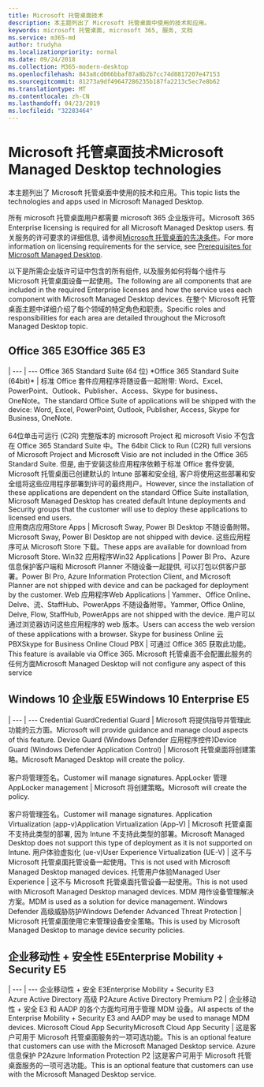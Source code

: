 ```yaml
---
title: Microsoft 托管桌面技术
description: 本主题列出了 Microsoft 托管桌面中使用的技术和应用。
keywords: microsoft 托管桌面, microsoft 365, 服务, 文档
ms.service: m365-md
author: trudyha
ms.localizationpriority: normal
ms.date: 09/24/2018
ms.collection: M365-modern-desktop
ms.openlocfilehash: 843a8cd066bbaf87a8b2b7cc74d8817207e47153
ms.sourcegitcommit: 81273a9df49647286235b187fa2213c5ec7e8b62
ms.translationtype: MT
ms.contentlocale: zh-CN
ms.lasthandoff: 04/23/2019
ms.locfileid: "32283464"
---
```

# <a name="microsoft-managed-desktop-technologies"></a><span data-ttu-id="9afda-104">Microsoft 托管桌面技术</span><span class="sxs-lookup"><span data-stu-id="9afda-104">Microsoft Managed Desktop technologies</span></span>

<span data-ttu-id="9afda-105">本主题列出了 Microsoft 托管桌面中使用的技术和应用。</span><span class="sxs-lookup"><span data-stu-id="9afda-105">This topic lists the technologies and apps used in Microsoft Managed Desktop.</span></span>

<!-- Microsoft 365 E5; Device as a Service -->
<!-- in O365 table, standard suite, removed this sentence "Please see the Installation of Project/Visio 64bit Click to Run Addendum for important deployment instructions. -->

<span data-ttu-id="9afda-106">所有 microsoft 托管桌面用户都需要 microsoft 365 企业版许可。</span><span class="sxs-lookup"><span data-stu-id="9afda-106">Microsoft 365 Enterprise licensing is required for all Microsoft Managed Desktop users.</span></span> <span data-ttu-id="9afda-107">有关服务的许可要求的详细信息, 请参阅[Microsoft 托管桌面的先决条件](../get-ready/prerequisites.md)。</span><span class="sxs-lookup"><span data-stu-id="9afda-107">For more information on licensing requirements for the service, see [Prerequisites for Microsoft Managed Desktop](../get-ready/prerequisites.md).</span></span>

<span data-ttu-id="9afda-108">以下是所需企业版许可证中包含的所有组件, 以及服务如何将每个组件与 Microsoft 托管桌面设备一起使用。</span><span class="sxs-lookup"><span data-stu-id="9afda-108">The following are all components that are included in the required Enterprise licenses and how the service uses each component with Microsoft Managed Desktop devices.</span></span> <span data-ttu-id="9afda-109">在整个 Microsoft 托管桌面主题中详细介绍了每个领域的特定角色和职责。</span><span class="sxs-lookup"><span data-stu-id="9afda-109">Specific roles and responsibilities for each area are detailed throughout the Microsoft Managed Desktop topic.</span></span> 

## <a name="office-365-e3"></a><span data-ttu-id="9afda-110">Office 365 E3</span><span class="sxs-lookup"><span data-stu-id="9afda-110">Office 365 E3</span></span>
 |
 --- | ---
<span data-ttu-id="9afda-111">Office 365 Standard Suite (64 位) \*</span><span class="sxs-lookup"><span data-stu-id="9afda-111">Office 365 Standard Suite (64bit)\*</span></span> | <span data-ttu-id="9afda-112">标准 Office 套件应用程序将随设备一起附带: Word、Excel、PowerPoint、Outlook、Publisher、Access、Skype for business、OneNote。</span><span class="sxs-lookup"><span data-stu-id="9afda-112">The standard Office Suite of applications will be shipped with the device: Word, Excel, PowerPoint, Outlook, Publisher, Access, Skype for Business, OneNote.</span></span><br><br><span data-ttu-id="9afda-113">64位单击可运行 (C2R) 完整版本的 microsoft Project 和 microsoft Visio 不包含在 Office 365 Standard Suite 中。</span><span class="sxs-lookup"><span data-stu-id="9afda-113">The 64bit Click to Run (C2R) full versions of Microsoft Project and Microsoft Visio are not included in the Office 365 Standard Suite.</span></span>  <span data-ttu-id="9afda-114">但是, 由于安装这些应用程序依赖于标准 Office 套件安装, Microsoft 托管桌面已创建默认的 Intune 部署和安全组, 客户将使用这些部署和安全组将这些应用程序部署到许可的最终用户。</span><span class="sxs-lookup"><span data-stu-id="9afda-114">However, since the installation of these applications are dependent on the standard Office Suite installation, Microsoft Managed Desktop has created default Intune deployments and Security groups that the customer will use to deploy these applications to licensed end users.</span></span>  
<span data-ttu-id="9afda-115">应用商店应用</span><span class="sxs-lookup"><span data-stu-id="9afda-115">Store Apps</span></span> |    <span data-ttu-id="9afda-116">Microsoft Sway, Power BI Desktop 不随设备附带。</span><span class="sxs-lookup"><span data-stu-id="9afda-116">Microsoft Sway, Power BI Desktop are not shipped with device.</span></span> <span data-ttu-id="9afda-117">这些应用程序可从 Microsoft Store 下载。</span><span class="sxs-lookup"><span data-stu-id="9afda-117">These apps are available for download from Microsoft Store.</span></span>
<span data-ttu-id="9afda-118">Win32 应用程序</span><span class="sxs-lookup"><span data-stu-id="9afda-118">Win32 Applications</span></span> |    <span data-ttu-id="9afda-119">Power BI Pro、Azure 信息保护客户端和 Microsoft Planner 不随设备一起提供, 可以打包以供客户部署。</span><span class="sxs-lookup"><span data-stu-id="9afda-119">Power BI Pro, Azure Information Protection Client, and Microsoft Planner are not shipped with device and can be packaged for deployment by the customer.</span></span> 
<span data-ttu-id="9afda-120">Web 应用程序</span><span class="sxs-lookup"><span data-stu-id="9afda-120">Web Applications</span></span> |  <span data-ttu-id="9afda-121">Yammer、Office Online、Delve、流、StaffHub、PowerApps 不随设备附带。</span><span class="sxs-lookup"><span data-stu-id="9afda-121">Yammer, Office Online, Delve, Flow, StaffHub, PowerApps are not shipped with the device.</span></span> <span data-ttu-id="9afda-122">用户可以通过浏览器访问这些应用程序的 web 版本。</span><span class="sxs-lookup"><span data-stu-id="9afda-122">Users can access the web version of these applications with a browser.</span></span>
<span data-ttu-id="9afda-123">Skype for business Online 云 PBX</span><span class="sxs-lookup"><span data-stu-id="9afda-123">Skype for Business Online Cloud PBX</span></span> | <span data-ttu-id="9afda-124">可通过 Office 365 获取此功能。</span><span class="sxs-lookup"><span data-stu-id="9afda-124">This feature is available via Office 365.</span></span> <span data-ttu-id="9afda-125">Microsoft 托管桌面不会配置此服务的任何方面</span><span class="sxs-lookup"><span data-stu-id="9afda-125">Microsoft Managed Desktop will not configure any aspect of this service</span></span>

## <a name="windows-10-enterprise-e5"></a><span data-ttu-id="9afda-126">Windows 10 企业版 E5</span><span class="sxs-lookup"><span data-stu-id="9afda-126">Windows 10 Enterprise E5</span></span>

 |
 --- | ---
<span data-ttu-id="9afda-127">Credential Guard</span><span class="sxs-lookup"><span data-stu-id="9afda-127">Credential Guard</span></span> |  <span data-ttu-id="9afda-128">Microsoft 将提供指导并管理此功能的云方面。</span><span class="sxs-lookup"><span data-stu-id="9afda-128">Microsoft will provide guidance and manage cloud aspects of this feature.</span></span>
<span data-ttu-id="9afda-129">Device Guard (Windows Defender 应用程序控件)</span><span class="sxs-lookup"><span data-stu-id="9afda-129">Device Guard (Windows Defender Application Control)</span></span> | <span data-ttu-id="9afda-130">Microsoft 托管桌面将创建策略。</span><span class="sxs-lookup"><span data-stu-id="9afda-130">Microsoft Managed Desktop will create the policy.</span></span> <br><br><span data-ttu-id="9afda-131">客户将管理签名。</span><span class="sxs-lookup"><span data-stu-id="9afda-131">Customer will manage signatures.</span></span>
<span data-ttu-id="9afda-132">AppLocker 管理</span><span class="sxs-lookup"><span data-stu-id="9afda-132">AppLocker management</span></span> |  <span data-ttu-id="9afda-133">Microsoft 将创建策略。</span><span class="sxs-lookup"><span data-stu-id="9afda-133">Microsoft will create the policy.</span></span> <br><br><span data-ttu-id="9afda-134">客户将管理签名。</span><span class="sxs-lookup"><span data-stu-id="9afda-134">Customer will manage signatures.</span></span>
<span data-ttu-id="9afda-135">Application Virtualization (app-v)</span><span class="sxs-lookup"><span data-stu-id="9afda-135">Application Virtualization (App-V)</span></span> |    <span data-ttu-id="9afda-136">Microsoft 托管桌面不支持此类型的部署, 因为 Intune 不支持此类型的部署。</span><span class="sxs-lookup"><span data-stu-id="9afda-136">Microsoft Managed Desktop does not support this type of deployment as it is not supported on Intune.</span></span>
<span data-ttu-id="9afda-137">用户体验虚拟化 (ue-v)</span><span class="sxs-lookup"><span data-stu-id="9afda-137">User Experience Virtualization (UE-V)</span></span> | <span data-ttu-id="9afda-138">这不与 Microsoft 托管桌面托管设备一起使用。</span><span class="sxs-lookup"><span data-stu-id="9afda-138">This is not used with Microsoft Managed Desktop managed devices.</span></span>
<span data-ttu-id="9afda-139">托管用户体验</span><span class="sxs-lookup"><span data-stu-id="9afda-139">Managed User Experience</span></span>  | <span data-ttu-id="9afda-140">这不与 Microsoft 托管桌面托管设备一起使用。</span><span class="sxs-lookup"><span data-stu-id="9afda-140">This is not used with Microsoft Managed Desktop managed devices.</span></span> <span data-ttu-id="9afda-141">MDM 用作设备管理解决方案。</span><span class="sxs-lookup"><span data-stu-id="9afda-141">MDM is used as a solution for device management.</span></span>
<span data-ttu-id="9afda-142">Windows Defender 高级威胁防护</span><span class="sxs-lookup"><span data-stu-id="9afda-142">Windows Defender Advanced Threat Protection</span></span> |   <span data-ttu-id="9afda-143">Microsoft 托管桌面使用它来管理设备安全策略。</span><span class="sxs-lookup"><span data-stu-id="9afda-143">This is used by Microsoft Managed Desktop to manage device security policies.</span></span> 

## <a name="enterprise-mobility--security-e5"></a><span data-ttu-id="9afda-144">企业移动性 + 安全性 E5</span><span class="sxs-lookup"><span data-stu-id="9afda-144">Enterprise Mobility + Security E5</span></span>

 |
 --- | ---
<span data-ttu-id="9afda-145">企业移动性 + 安全 E3</span><span class="sxs-lookup"><span data-stu-id="9afda-145">Enterprise Mobility + Security E3</span></span><br><span data-ttu-id="9afda-146">Azure Active Directory 高级 P2</span><span class="sxs-lookup"><span data-stu-id="9afda-146">Azure Active Directory Premium P2</span></span> |    <span data-ttu-id="9afda-147">企业移动性 + 安全 E3 和 AADP 的各个方面均可用于管理 MDM 设备。</span><span class="sxs-lookup"><span data-stu-id="9afda-147">All aspects of the Enterprise Mobility + Security E3 and AADP may be used to manage MDM devices.</span></span>
<span data-ttu-id="9afda-148">Microsoft Cloud App Security</span><span class="sxs-lookup"><span data-stu-id="9afda-148">Microsoft Cloud App Security</span></span> |  <span data-ttu-id="9afda-149">这是客户可用于 Microsoft 托管桌面服务的一项可选功能。</span><span class="sxs-lookup"><span data-stu-id="9afda-149">This is an optional feature that customers can use with the Microsoft Managed Desktop service.</span></span>
<span data-ttu-id="9afda-150">Azure 信息保护 P2</span><span class="sxs-lookup"><span data-stu-id="9afda-150">Azure Information Protection P2</span></span>  |<span data-ttu-id="9afda-151">这是客户可用于 Microsoft 托管桌面服务的一项可选功能。</span><span class="sxs-lookup"><span data-stu-id="9afda-151">This is an optional feature that customers can use with the Microsoft Managed Desktop service.</span></span>
